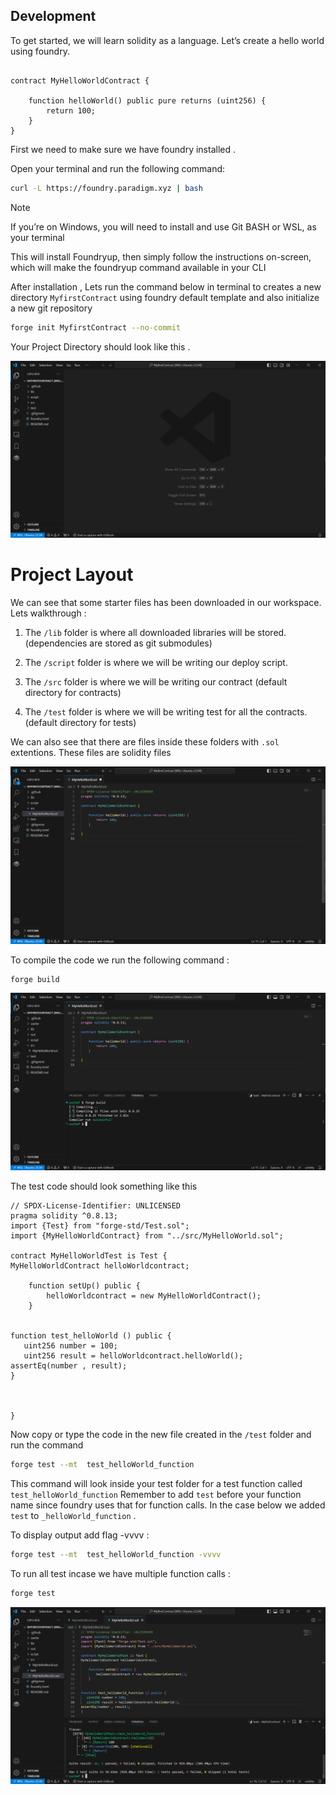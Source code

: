 ## Development 

To get started, we will learn solidity as a language.
Let’s create a hello world using foundry.

```solidity

contract MyHelloWorldContract {

	function helloWorld() public pure returns (uint256) {
		return 100;
	}
}
```

First we need to make sure  we have foundry installed .

Open your terminal and run the following command:
```bash
curl -L https://foundry.paradigm.xyz | bash
```

>[!NOTE]
> If you’re on Windows, you will need to install and use Git BASH or WSL, as your terminal


This will install Foundryup, then simply follow the instructions on-screen, which will make the foundryup command available in your CLI

After installation , Lets run the  command below  in terminal  to creates a new directory `MyfirstContract`   using foundry default template and  also initialize a new git repository

```bash
forge init MyfirstContract --no-commit
```



Your Project Directory should look like this .

![alt text](image.png)


# Project Layout

We can see that some starter files has been downloaded in our workspace. Lets walkthrough : 

 1. The `/lib` folder is where all  downloaded libraries  will be stored. (dependencies are stored as git submodules)

 2. The  `/script` folder is where we will be writing our deploy script.

 3. The `/src` folder is where we will be writing our contract (default directory for contracts)

 4. The `/test` folder is where we will be writing test for all the contracts.(default directory for tests)

We can also see that there are files inside these folders with `.sol` extentions.  These files are solidity files
 




![alt text](image-1.png)


To compile the code we run the following command :

```bash
forge build  
```

![alt text](image-2.png)





The test code should look something like this 

```solidity
// SPDX-License-Identifier: UNLICENSED
pragma solidity ^0.8.13;
import {Test} from "forge-std/Test.sol";
import {MyHelloWorldContract} from "../src/MyHelloWorld.sol";

contract MyHelloWorldTest is Test {
MyHelloWorldContract helloWorldcontract;

    function setUp() public {
        helloWorldcontract = new MyHelloWorldContract();
    }


function test_helloWorld () public {
   uint256 number = 100;
   uint256 result = helloWorldcontract.helloWorld();
assertEq(number , result);
}



}
```

Now  copy or type the code in the new file created in the `/test` folder and run the command

```bash
forge test --mt  test_helloWorld_function 
```


This command will look inside your test folder for a test function called `test_helloWorld_function`
Remember to add `test` before your function name since foundry uses that for function calls. In the case below 
we added `test` to `_helloWorld_function`  .


To display output add flag -vvvv :
```bash
forge test --mt  test_helloWorld_function -vvvv
```

To run all test incase we have multiple function calls :

```bash
forge test 
```


![alt text](image-3.png)

